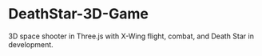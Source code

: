# DeathStar-3D-Game
3D space shooter in Three.js with X-Wing flight, combat, and Death Star in development.
